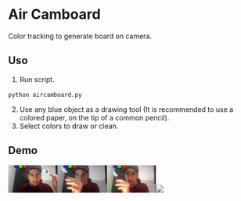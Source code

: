 # Air Camboard

Color tracking to generate board on camera.

## Uso

1. Run script.
```
python aircamboard.py
```
2. Use any blue object as a drawing tool (It is recommended to use a colored paper, on the tip of a common pencil).
3. Select colors to draw or clean.

## Demo

<img src="demo/1.gif" width="20%"><img src="demo/2.gif" width="20%"><img src="demo/3.gif" width="20%"><img src="demo/4.gif" width="20%">
